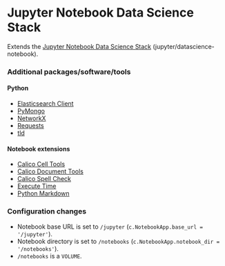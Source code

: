 # Jupyter Notebook Data Science Stack
Extends the [Jupyter Notebook Data Science Stack](https://github.com/jupyter/docker-stacks/tree/master/datascience-notebook) (jupyter/datascience-notebook).

### Additional packages/software/tools
#### Python
 - [Elasticsearch Client](https://elasticsearch-py.readthedocs.org/en/master/)
 - [PyMongo](https://api.mongodb.org/python/current/)
 - [NetworkX](https://networkx.github.io/)
 - [Requests](http://docs.python-requests.org/en/master/)
 - [tld](https://pypi.python.org/pypi/tld)
#### Notebook extensions
 - [Calico Cell Tools](https://github.com/Calysto/notebook-extensions)
 - [Calico Document Tools](https://github.com/Calysto/notebook-extensions)
 - [Calico Spell Check](https://github.com/Calysto/notebook-extensions)
 - [Execute Time](https://github.com/ipython-contrib/IPython-notebook-extensions/tree/master/nbextensions/usability/execute_time)
 - [Python Markdown](https://github.com/ipython-contrib/IPython-notebook-extensions/tree/master/nbextensions/usability/python-markdown)

### Configuration changes
 - Notebook base URL is set to `/jupyter` (`c.NotebookApp.base_url = '/jupyter'`).
 - Notebook directory is set to `/notebooks` (`c.NotebookApp.notebook_dir = '/notebooks'`).
 - `/notebooks` is a `VOLUME`.

